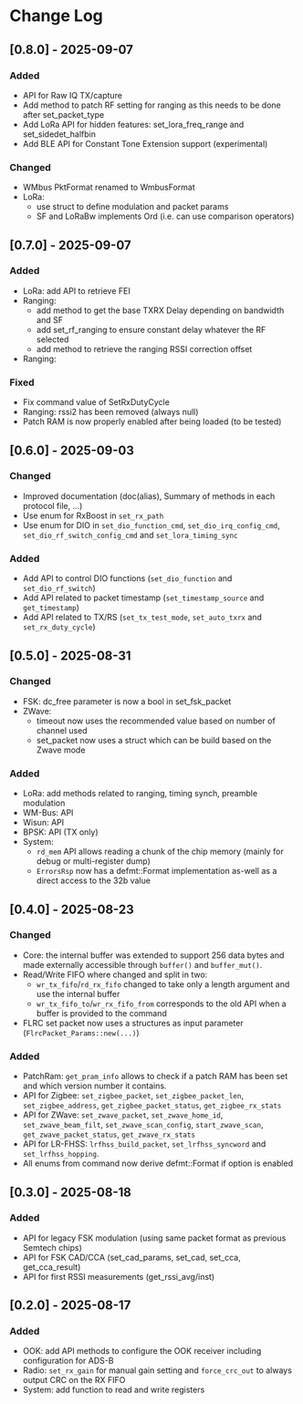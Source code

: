 # Change Log

## [0.8.0] - 2025-09-07

### Added
  - API for Raw IQ TX/capture
  - Add method to patch RF setting for ranging as this needs to be done after set_packet_type
  - Add LoRa API for hidden features: set_lora_freq_range and set_sidedet_halfbin
  - Add BLE API for Constant Tone Extension support (experimental)

### Changed
  - WMbus PktFormat renamed to WmbusFormat
  - LoRa:
    * use struct to define modulation and packet params
    * SF and LoRaBw implements Ord (i.e. can use comparison operators)

## [0.7.0] - 2025-09-07

### Added
  - LoRa: add API to retrieve FEI
  - Ranging:
    * add method to get the base TXRX Delay depending on bandwidth and SF
    * add set_rf_ranging to ensure constant delay whatever the RF selected
    * add method to retrieve the ranging RSSI correction offset
  - Ranging:

### Fixed
  - Fix command value of SetRxDutyCycle
  - Ranging: rssi2 has been removed (always null)
  - Patch RAM is now properly enabled after being loaded (to be tested)

## [0.6.0] - 2025-09-03

### Changed
  - Improved documentation (doc(alias), Summary of methods in each protocol file, ...)
  - Use enum for RxBoost in `set_rx_path`
  - Use enum for DIO in `set_dio_function_cmd`, `set_dio_irq_config_cmd`, `set_dio_rf_switch_config_cmd` and `set_lora_timing_sync`

### Added
  - Add API to control DIO functions (`set_dio_function` and `set_dio_rf_switch`)
  - Add API related to packet timestamp (`set_timestamp_source` and `get_timestamp`)
  - Add API related to TX/RS (`set_tx_test_mode`, `set_auto_txrx` and `set_rx_duty_cycle`)

## [0.5.0] - 2025-08-31

### Changed
  - FSK: dc_free parameter is now a bool in set_fsk_packet
  - ZWave:
    * timeout now uses the recommended value based on number of channel used
    * set_packet now uses a struct which can be build based on the Zwave mode

### Added
  - LoRa: add methods related to ranging, timing synch, preamble modulation
  - WM-Bus: API
  - Wisun: API
  - BPSK: API (TX only)
  - System:
    * `rd_mem` API allows reading a chunk of the chip memory (mainly for debug or multi-register dump)
    * `ErrorsRsp` now has a defmt::Format implementation as-well as a direct access to the 32b value

## [0.4.0] - 2025-08-23

### Changed
  - Core: the internal buffer was extended to support 256 data bytes and made externally accessible
    through `buffer()` and `buffer_mut()`.
  - Read/Write FIFO where changed and split in two:
    * `wr_tx_fifo`/`rd_rx_fifo` changed to take only a length argument and use the internal buffer
    * `wr_tx_fifo_to`/`wr_rx_fifo_from` corresponds to the old API when a buffer is provided to the command
  - FLRC set packet now uses a structures as input parameter (`FlrcPacket_Params::new(...)`)

### Added
  - PatchRam: `get_pram_info` allows to check if a patch RAM has been set and which version number it contains.
  - API for Zigbee: `set_zigbee_packet`, `set_zigbee_packet_len`, `set_zigbee_address`, `get_zigbee_packet_status`, `get_zigbee_rx_stats`
  - API for ZWave: `set_zwave_packet`, `set_zwave_home_id`, `set_zwave_beam_filt`, `set_zwave_scan_config`, `start_zwave_scan`, `get_zwave_packet_status`, `get_zwave_rx_stats`
  - API for LR-FHSS: `lrfhss_build_packet`, `set_lrfhss_syncword` and `set_lrfhss_hopping`.
  - All enums from command now derive defmt::Format if option is enabled


## [0.3.0] - 2025-08-18

### Added
  - API for legacy FSK modulation (using same packet format as previous Semtech chips)
  - API for FSK CAD/CCA (set_cad_params, set_cad, set_cca, get_cca_result)
  - API for first RSSI measurements (get_rssi_avg/inst)


## [0.2.0] - 2025-08-17

### Added
  - OOK: add API methods to configure the OOK receiver including configuration for ADS-B
  - Radio: `set_rx_gain` for manual gain setting and `force_crc_out` to always output CRC on the RX FIFO
  - System: add function to read and write registers
